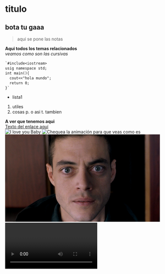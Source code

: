 # titulo  
## bota tu gaaa 
>aqui se pone las notas

**Aqui todos los temas relacionados**  
*veamos como son las cursivas*

```[c++]
`#include<iostream>
usig namespace std;
int main(){
  cout<<"hola mundo";
  return 0;
}`
```
* lista1
1. utiles
2. cosas
p. o asi
t. tambien

**A ver que tenemos aqui**  
[Texto del enlace aquí](www.pagina.com "Título del enlace")  
![I love you Baby](http://ambicia.com/img/broi-4/queen-marry-640-06.jpg "My love")
![Chequea la animación para que veas como es](https://gph.is/g/E1nWvgd)
![Mr Robot](./Imagenes/Elliot.jpg "Dale click para ser hackeado")
![Sample Video](./video/chupetin.mp4)
